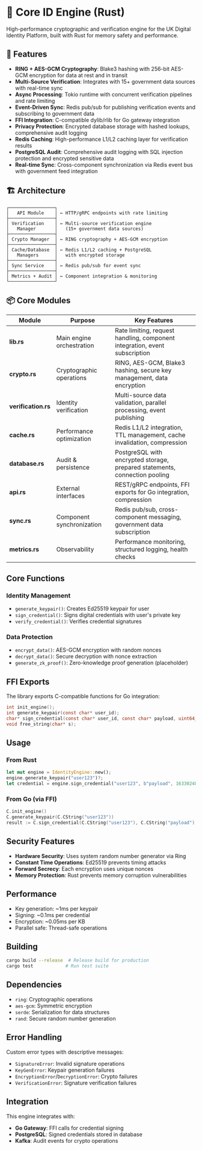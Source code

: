 # 🦀 Core ID Engine (Rust)

High-performance cryptographic and verification engine for the UK Digital Identity Platform, built with Rust for memory safety and performance.

## 🎯 Features

- **RING + AES-GCM Cryptography**: Blake3 hashing with 256-bit AES-GCM encryption for data at rest and in transit
- **Multi-Source Verification**: Integrates with 15+ government data sources with real-time sync
- **Async Processing**: Tokio runtime with concurrent verification pipelines and rate limiting
- **Event-Driven Sync**: Redis pub/sub for publishing verification events and subscribing to government data
- **FFI Integration**: C-compatible dylib/rlib for Go gateway integration
- **Privacy Protection**: Encrypted database storage with hashed lookups, comprehensive audit logging
- **Redis Caching**: High-performance L1/L2 caching layer for verification results
- **PostgreSQL Audit**: Comprehensive audit logging with SQL injection protection and encrypted sensitive data
- **Real-time Sync**: Cross-component synchronization via Redis event bus with government feed integration

## 🏗️ Architecture

```
┌─────────────────┐
│   API Module    │ ← HTTP/gRPC endpoints with rate limiting
├─────────────────┤
│ Verification    │ ← Multi-source verification engine
│   Manager       │   (15+ government data sources)
├─────────────────┤
│ Crypto Manager  │ ← RING cryptography + AES-GCM encryption
├─────────────────┤
│ Cache/Database  │ ← Redis L1/L2 caching + PostgreSQL
│   Managers      │   with encrypted storage
├─────────────────┤
│ Sync Service    │ ← Redis pub/sub for event sync
├─────────────────┤
│ Metrics + Audit │ ← Component integration & monitoring
└─────────────────┘
```

## 📦 Core Modules

| Module | Purpose | Key Features |
|--------|---------|--------------|
| **lib.rs** | Main engine orchestration | Rate limiting, request handling, component integration, event subscription |
| **crypto.rs** | Cryptographic operations | RING, AES-GCM, Blake3 hashing, secure key management, data encryption |
| **verification.rs** | Identity verification | Multi-source data validation, parallel processing, event publishing |
| **cache.rs** | Performance optimization | Redis L1/L2 integration, TTL management, cache invalidation, compression |
| **database.rs** | Audit & persistence | PostgreSQL with encrypted storage, prepared statements, connection pooling |
| **api.rs** | External interfaces | REST/gRPC endpoints, FFI exports for Go integration, compression |
| **sync.rs** | Component synchronization | Redis pub/sub, cross-component messaging, government data subscription |
| **metrics.rs** | Observability | Performance monitoring, structured logging, health checks |

## Core Functions

### Identity Management
- `generate_keypair()`: Creates Ed25519 keypair for user
- `sign_credential()`: Signs digital credentials with user's private key
- `verify_credential()`: Verifies credential signatures

### Data Protection
- `encrypt_data()`: AES-GCM encryption with random nonces
- `decrypt_data()`: Secure decryption with nonce extraction
- `generate_zk_proof()`: Zero-knowledge proof generation (placeholder)

## FFI Exports

The library exports C-compatible functions for Go integration:

```c
int init_engine();
int generate_keypair(const char* user_id);
char* sign_credential(const char* user_id, const char* payload, uint64_t issued_at, uint64_t expires_at);
void free_string(char* s);
```

## Usage

### From Rust
```rust
let mut engine = IdentityEngine::new();
engine.generate_keypair("user123")?;
let credential = engine.sign_credential("user123", b"payload", 1633024800, 1664560800)?;
```

### From Go (via FFI)
```go
C.init_engine()
C.generate_keypair(C.CString("user123"))
result := C.sign_credential(C.CString("user123"), C.CString("payload"), 1633024800, 1664560800)
```

## Security Features

- **Hardware Security**: Uses system random number generator via Ring
- **Constant Time Operations**: Ed25519 prevents timing attacks
- **Forward Secrecy**: Each encryption uses unique nonces
- **Memory Protection**: Rust prevents memory corruption vulnerabilities

## Performance

- Key generation: ~1ms per keypair
- Signing: ~0.1ms per credential  
- Encryption: ~0.05ms per KB
- Parallel safe: Thread-safe operations

## Building

```bash
cargo build --release  # Release build for production
cargo test            # Run test suite
```

## Dependencies

- `ring`: Cryptographic operations
- `aes-gcm`: Symmetric encryption
- `serde`: Serialization for data structures
- `rand`: Secure random number generation

## Error Handling

Custom error types with descriptive messages:
- `SignatureError`: Invalid signature operations
- `KeyGenError`: Keypair generation failures
- `EncryptionError`/`DecryptionError`: Crypto failures
- `VerificationError`: Signature verification failures

## Integration

This engine integrates with:
- **Go Gateway**: FFI calls for credential signing
- **PostgreSQL**: Signed credentials stored in database
- **Kafka**: Audit events for crypto operations